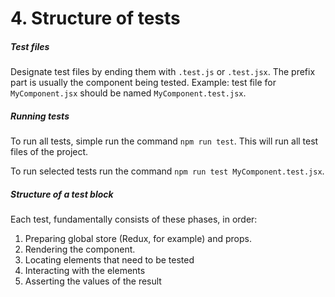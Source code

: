 # 4. Structure of tests

##### Test files
Designate test files by ending them with `.test.js` or `.test.jsx`. The prefix part is usually the component being tested.
Example: test file for `MyComponent.jsx` should be named `MyComponent.test.jsx`.

##### Running tests
To run all tests, simple run the command `npm run test`. This will run all test files of the project.

To run selected tests run the command `npm run test MyComponent.test.jsx`.

##### Structure of a test block
Each test, fundamentally consists of these phases, in order:
1. Preparing global store (Redux, for example) and props.
2. Rendering the component.
3. Locating elements that need to be tested
4. Interacting with the elements
5. Asserting the values of the result